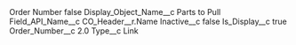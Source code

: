 <?xml version="1.0" encoding="UTF-8"?>
<CustomMetadata xmlns="http://soap.sforce.com/2006/04/metadata" xmlns:xsi="http://www.w3.org/2001/XMLSchema-instance" xmlns:xsd="http://www.w3.org/2001/XMLSchema">
    <label>Order Number</label>
    <protected>false</protected>
    <values>
        <field>Display_Object_Name__c</field>
        <value xsi:type="xsd:string">Parts to Pull</value>
    </values>
    <values>
        <field>Field_API_Name__c</field>
        <value xsi:type="xsd:string">CO_Header__r.Name</value>
    </values>
    <values>
        <field>Inactive__c</field>
        <value xsi:type="xsd:boolean">false</value>
    </values>
    <values>
        <field>Is_Display__c</field>
        <value xsi:type="xsd:boolean">true</value>
    </values>
    <values>
        <field>Order_Number__c</field>
        <value xsi:type="xsd:double">2.0</value>
    </values>
    <values>
        <field>Type__c</field>
        <value xsi:type="xsd:string">Link</value>
    </values>
</CustomMetadata>
